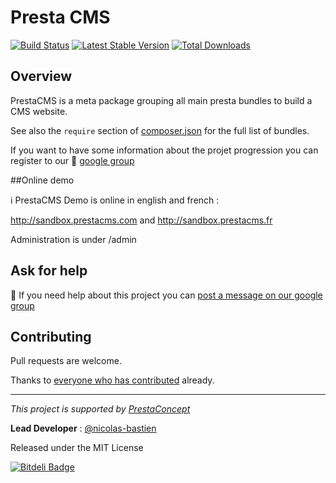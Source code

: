 Presta CMS
=============

[![Build Status](https://secure.travis-ci.org/prestaconcept/presta-cms.png?branch=master)](http://travis-ci.org/prestaconcept/presta-cms)
[![Latest Stable Version](https://poser.pugx.org/presta/presta-cms/v/stable.png)](https://packagist.org/packages/presta/presta-cms)
[![Total Downloads](https://poser.pugx.org/presta/presta-cms/downloads.png)](https://packagist.org/packages/presta/presta-cms)

## Overview ##

PrestaCMS is a meta package grouping all main presta bundles to build a CMS website.

See also the `require` section of [composer.json](composer.json) for the full list of bundles.

If you want to have some information about the projet progression you can register to our :speech_balloon: [google group](https://groups.google.com/forum/?hl=fr&fromgroups#!forum/prestacms-devs)


##Online demo

:information_source: PrestaCMS Demo is online in english and french :

http://sandbox.prestacms.com and http://sandbox.prestacms.fr

Administration is under /admin


## Ask for help ##

:speech_balloon: If you need help about this project you can [post a message on our google group](https://groups.google.com/forum/?hl=fr&fromgroups#!forum/prestacms-devs)


## Contributing

Pull requests are welcome.

Thanks to
[everyone who has contributed](https://github.com/prestaconcept/presta-cms/graphs/contributors) already.

---

*This project is supported by [PrestaConcept](http://www.prestaconcept.net)*

**Lead Developer** : [@nicolas-bastien](https://github.com/nicolas-bastien)

Released under the MIT License

[![Bitdeli Badge](https://d2weczhvl823v0.cloudfront.net/prestaconcept/presta-cms/trend.png)](https://bitdeli.com/free "Bitdeli Badge")

